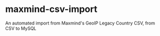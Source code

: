 maxmind-csv-import
==================

An automated import from Maxmind's GeoIP Legacy Country CSV, from CSV to MySQL
